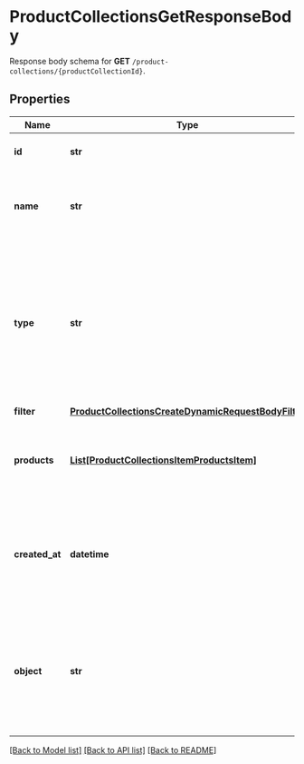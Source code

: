 # ProductCollectionsGetResponseBody

Response body schema for **GET** `/product-collections/{productCollectionId}`.

## Properties
Name | Type | Description | Notes
------------ | ------------- | ------------- | -------------
**id** | **str** | Product collection ID. | 
**name** | **str** | Unique user-defined product collection name. | 
**type** | **str** | Describes whether the product collection is dynamic (products come in and leave based on set criteria) or static (manually selected products). | 
**filter** | [**ProductCollectionsCreateDynamicRequestBodyFilter**](ProductCollectionsCreateDynamicRequestBodyFilter.md) |  | [optional] 
**products** | [**List[ProductCollectionsItemProductsItem]**](ProductCollectionsItemProductsItem.md) | Defines a set of products for a &#x60;STATIC&#x60; product collection type. | [optional] 
**created_at** | **datetime** | Timestamp representing the date and time when the product collection was created in ISO 8601 format. | 
**object** | **str** | The type of object represented by JSON. This object stores information about the static product collection. | [default to 'products_collection']

[[Back to Model list]](../README.md#documentation-for-models) [[Back to API list]](../README.md#documentation-for-api-endpoints) [[Back to README]](../README.md)


